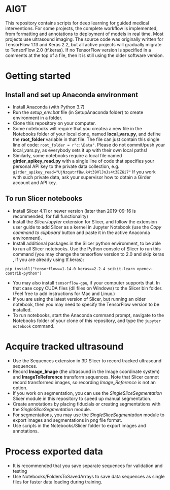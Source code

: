 # AIGT
This repository contains scripts for deep learning for guided medical interventions. For some projects, the complete workflow is implemented, from formatting and annotations to deployment of models in real time. Most projects use ultrasound imaging.
The source code was originally written for TensorFlow 1.13 and Keras 2.2, but all active projects will gradually migrate to TensorFlow 2.0 (tf.keras). If no TensorFlow version is specified in a comments at the top of a file, then it is still using the older software version.

# Getting started
## Install and set up Anaconda environment
- Install Anaconda (with Python 3.7)
- Run the *setup_env.bat* file (in SetupAnaconda folder) to create environment in a folder.
- Clone this repository on your computer.
- Some notebooks will require that you createa a new file in the Notebooks folder of your local clone, named **local_vars.py**, and define the **root_folder** variable in that file. The file can just contain this single line of code: `root_folder = r"c:\Data"`. Please do not commit/push your local_vars.py, as everybody sets it up with their own local paths!
- Similarly, some notebooks require a local file named **girder_apikey_read.py** with a single line of code that specifies your personal API key to the private data collection, e.g. `girder_apikey_read="UjNzqutrfBwuk4t39VlJnJs4t3EZ6i7"` If you work with such private data, ask your supervisor how to obtain a Girder account and API key.
## To run Slicer notebooks
- Install Slicer 4.11 or newer version (later than 2019-09-16 is recommended, for full functionality)
- Install the *SlicerJupyter* extension for Slicer, and follow the extension user guide to add Slicer as a kernel in Jupyter Notebook (use the *Copy command to clipboard* button and paste it in the active Anaconda environment).
- Install additional packages in the Slicer python environment, to be able to run all Slicer notebooks. Use the Python console of Slicer to run this command (you may change the tensorflow version to 2.0 and skip keras , if you are already using tf.keras):
```
pip_install("tensorflow==1.14.0 keras==2.2.4 scikit-learn opencv-contrib-python")
```
- You may also install `tensorflow-gpu`, if your computer supports that. In that case copy CUDA files (dll files on Windows) to the Slicer bin folder. (Feel free to add instructions for Mac and Linux.)
- If you are using the latest version of Slicer, but running an older notebook, then you may need to specify the TensorFlow version to be installed.
- To run notebooks, start the Anaconda command prompt, navigate to the Notebooks folder of your clone of this repository, and type the `jupyter notebook` command.

# Acquire tracked ultrasound
- Use the Sequences extension in 3D Slicer to record tracked ultrasound sequences.
- Record **Image_Image** (the ultrasound in the Image coordinate system) and **ImageToReference** transform sequences. Note that Slicer cannot record transformed images, so recording *Image_Reference* is not an option.
- If you work on segmentation, you can use the *SingleSliceSegmentation* Slicer module in this repository to speed up manual segmentation.
- Create annotations by placing fiducials or creating segmentations with the *SingleSliceSegmentation* module.
- For segmentations, you may use the *SingleSliceSegmentation* module to export images and segmentations in png file format.
- Use scripts in the Notebooks/Slicer folder to export images and annotations.

# Process exported data
- It is recommended that you save separate sequences for validation and testing
- Use Notebooks/FoldersToSavedArrays to save data sequences as single files for faster data loading during training.
